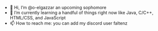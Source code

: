 - 👋 Hi, I’m @o-elgazzar an upcoming sophomore
- 🌱 I’m currently learning a handful of things right now like Java, C/C++, HTML/CSS, and JavaScript
- 📫 How to reach me: you can add my discord user faltenz
